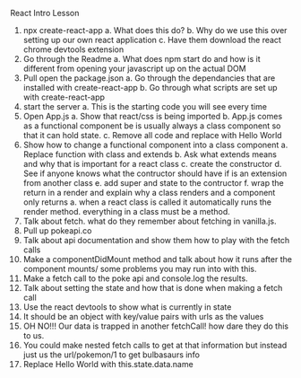 React Intro Lesson

1. npx create-react-app
  a. What does this do?
  b. Why do we use this over setting up our own react application
  c. Have them download the react chrome devtools extension
2. Go through the Readme
  a. What does npm start do and how is it different from opening your javascript up on the actual DOM
3. Pull open the package.json
  a. Go through the dependancies that are installed with create-react-app
  b. Go through what scripts are set up with create-react-app
4. start the server
  a. This is the starting code you will see every time 
5. Open App.js
  a. Show that react/css is being imported
  b. App.js comes as a functional component be is usually always a class component so that it can hold state.
  c. Remove all code and replace with Hello World 
6. Show how to change a functional component into a class component
  a. Replace function with class and extends
  b. Ask what extends means and why that is important for a react class
  c. create the constructor
  d. See if anyone knows what the contructor should have if is an extension from another class
  e. add super and state to the contructor
  f. wrap the return in a render and explain why a class renders and a component only returns
    a. when a react class is called it automatically runs the render method. everything in a class must be a method.
7. Talk about fetch. what do they remember about fetching in vanilla.js.
8. Pull up pokeapi.co
9. Talk about api documentation and show them how to play with the fetch calls
10. Make a componentDidMount method and talk about how it runs after the component mounts/ some problems you may run into with this.
11. Make a fetch call to the poke api and console.log the results.
12. Talk about setting the state and how that is done when making a fetch call
13. Use the react devtools to show what is currently in state
14. It should be an object with key/value pairs with urls as the values
15. OH NO!!! Our data is trapped in another fetchCall! how dare they do this to us. 
16. You could make nested fetch calls to get at that information but instead just us the url/pokemon/1 to get bulbasaurs info
17. Replace Hello World with this.state.data.name
  


